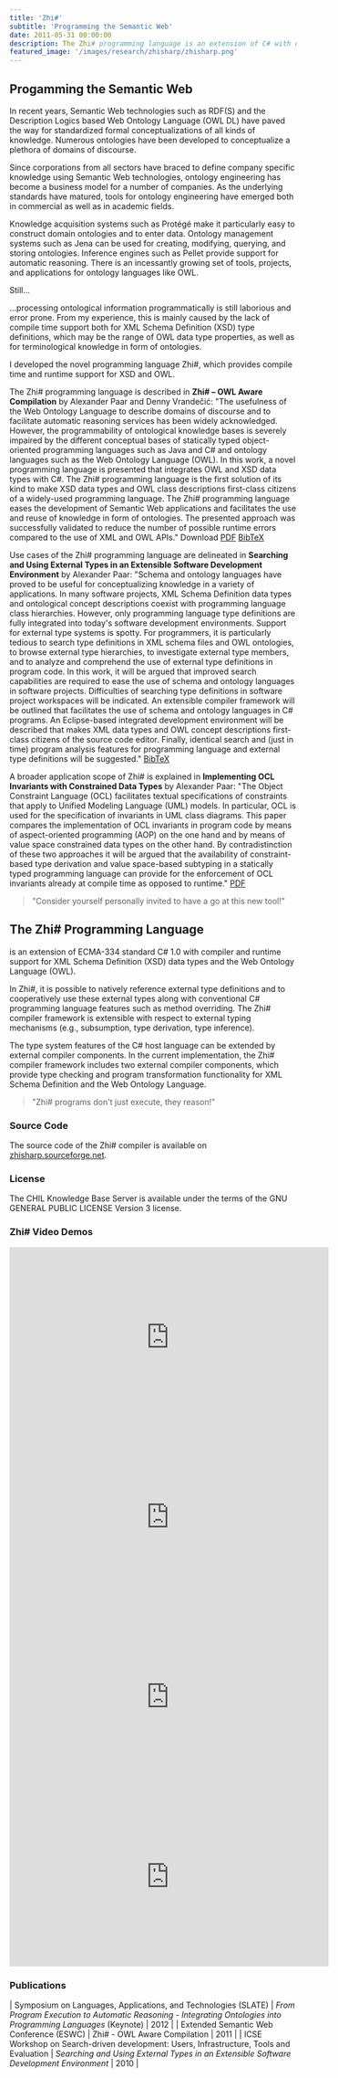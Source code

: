```yaml
---
title: 'Zhi#'
subtitle: 'Programming the Semantic Web'
date: 2011-05-31 00:00:00
description: The Zhi# programming language is an extension of C# with compiler and runtime support for XML Schema Definition (XSD) data types and the Web Ontology Language (OWL).
featured_image: '/images/research/zhisharp/zhisharp.png'
---
```


## Progamming the Semantic Web

In recent years, Semantic Web technologies such as RDF(S) and the Description Logics based Web Ontology Language (OWL DL) have paved the way for standardized formal conceptualizations of all kinds of knowledge. Numerous ontologies have been developed to conceptualize a plethora of domains of discourse.

Since corporations from all sectors have braced to define company specific knowledge using Semantic Web technologies, ontology engineering has become a business model for a number of companies. As the underlying standards have matured, tools for ontology engineering have emerged both in commercial as well as in academic fields.

Knowledge acquisition systems such as Protégé make it particularly easy to construct domain ontologies and to enter data. Ontology management systems such as Jena can be used for creating, modifying, querying, and storing ontologies. Inference engines such as Pellet provide support for automatic reasoning. There is an incessantly growing set of tools, projects, and applications for ontology languages like OWL.

Still...

...processing ontological information programmatically is still laborious and error prone. From my experience, this is mainly caused by the lack of compile time support both for XML Schema Definition (XSD) type definitions, which may be the range of OWL data type properties, as well as for terminological knowledge in form of ontologies.

I developed the novel programming language Zhi#, which provides compile time and runtime support for XSD and OWL.

The Zhi# programming language is described in **Zhi# – OWL Aware Compilation** by Alexander Paar and Denny Vrandečić: "The usefulness of the Web Ontology Language to describe domains of discourse and to facilitate automatic reasoning services has been widely acknowledged. However, the programmability of ontological knowledge bases is severely impaired by the different conceptual bases of statically typed object-oriented programming languages such as Java and C# and ontology languages such as the Web Ontology Language (OWL). In this work, a novel programming language is presented that integrates OWL and XSD data types with C#. The Zhi# programming language is the first solution of its kind to make XSD data types and OWL class descriptions first-class citizens of a widely-used programming language. The Zhi# programming language eases the development of Semantic Web applications and facilitates the use and reuse of knowledge in form of ontologies. The presented approach was successfully validated to reduce the number of possible runtime errors compared to the use of XML and OWL APIs." Download [PDF](/bibliography/PaarV11.pdf) [BibTeX](/bibliography/PaarV11.bib)

Use cases of the Zhi# programming language are delineated in **Searching and Using External Types in an Extensible Software Development Environment** by Alexander Paar: "Schema and ontology languages have proved to be useful for conceptualizing knowledge in a variety of applications. In many software projects, XML Schema Definition data types and ontological concept descriptions coexist with programming language class hierarchies. However, only programming language type definitions are fully integrated into today's software development environments. Support for external type systems is spotty. For programmers, it is particularly tedious to search type definitions in XML schema files and OWL ontologies, to browse external type hierarchies, to investigate external type members, and to analyze and comprehend the use of external type definitions in program code. In this work, it will be argued that improved search capabilities are required to ease the use of schema and ontology languages in software projects. Difficulties of searching type definitions in software project workspaces will be indicated. An extensible compiler framework will be outlined that facilitates the use of schema and ontology languages in C# programs. An Eclipse-based integrated development environment will be described that makes XML data types and OWL concept descriptions first-class citizens of the source code editor. Finally, identical search and (just in time) program analysis features for programming language and external type definitions will be suggested." [BibTeX](/bibliography/Paar10.bib)

A broader application scope of Zhi# is explained in **Implementing OCL Invariants with Constrained Data Types** by Alexander Paar: "The Object Constraint Language (OCL) facilitates textual specifications of constraints that apply to Unified Modeling Language (UML) models. In particular, OCL is used for the specification of invariants in UML class diagrams. This paper compares the implementation of OCL invariants in program code by means of aspect-oriented programming (AOP) on the one hand and by means of value space constrained data types on the other hand. By contradistinction of these two approaches it will be argued that the availability of constraint-based type derivation and value space-based subtyping in a statically typed programming language can provide for the enforcement of OCL invariants already at compile time as opposed to runtime." [PDF](/bibliography/Paar11.pdf)

> "Consider yourself personally invited to have a go at this new tool!"

## The Zhi# Programming Language

is an extension of ECMA-334 standard C# 1.0 with compiler and runtime support for XML Schema Definition (XSD) data types and the Web Ontology Language (OWL).

In Zhi#, it is possible to natively reference external type definitions and to cooperatively use these external types along with conventional C# programming language features such as method overriding. The Zhi# compiler framework is extensible with respect to external typing mechanisms (e.g., subsumption, type derivation, type inference).

The type system features of the C# host language can be extended by external compiler components. In the current implementation, the Zhi# compiler framework includes two external compiler components, which provide type checking and program transformation functionality for XML Schema Definition and the Web Ontology Language.

> "Zhi# programs don't just execute, they reason!"

### Source Code

The source code of the Zhi# compiler is available on [zhisharp.sourceforge.net](http://zhisharp.sourceforge.net/).

### License

The CHIL Knowledge Base Server is available under the terms of the GNU GENERAL PUBLIC LICENSE Version 3 license.

### Zhi# Video Demos

<iframe width="560" height="315" src="https://www.youtube.com/embed/sg1VB3GSRtc" frameborder="0" allow="accelerometer; autoplay; encrypted-media; gyroscope; picture-in-picture" allowfullscreen></iframe>

<iframe width="560" height="315" src="https://www.youtube.com/embed/XGTaxLxgveU" frameborder="0" allow="accelerometer; autoplay; encrypted-media; gyroscope; picture-in-picture" allowfullscreen></iframe>

<iframe width="560" height="315" src="https://www.youtube.com/embed/jhrcYdCf5lE" frameborder="0" allow="accelerometer; autoplay; encrypted-media; gyroscope; picture-in-picture" allowfullscreen></iframe>

<iframe width="560" height="315" src="https://www.youtube.com/embed/hIL9qtR2N9Q" frameborder="0" allow="accelerometer; autoplay; encrypted-media; gyroscope; picture-in-picture" allowfullscreen></iframe>

### Publications

| Symposium on Languages, Applications, and Technologies (SLATE) | *From Program Execution to Automatic Reasoning - Integrating Ontologies into Programming Languages* (Keynote) | 2012 |
| Extended Semantic Web Conference (ESWC) | Zhi# - OWL Aware Compilation | 2011 |
| ICSE Workshop on Search-driven development: Users, Infrastructure, Tools and Evaluation | *Searching and Using External Types in an Extensible Software Development Environment* | 2010 |

